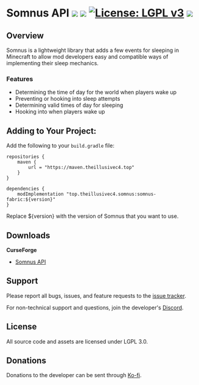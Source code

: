 # Somnus API [![](http://cf.way2muchnoise.eu/versions/somnus.svg)](https://www.curseforge.com/minecraft/mc-mods/somnus) [![](http://cf.way2muchnoise.eu/short_somnus_downloads.svg)](https://www.curseforge.com/minecraft/mc-mods/somnus/files) [![License: LGPL v3](https://img.shields.io/badge/License-LGPL%20v3-blue.svg?&style=flat-square)](https://www.gnu.org/licenses/lgpl-3.0) [![](https://img.shields.io/discord/500852157503766538.svg?color=green&label=Discord&style=flat-square)](https://discord.gg/JWgrdwt)

## Overview

Somnus is a lightweight library that adds a few events for sleeping in Minecraft to allow mod
developers easy and compatible ways of implementing their sleep mechanics.

### Features
- Determining the time of day for the world when players wake up
- Preventing or hooking into sleep attempts
- Determining valid times of day for sleeping
- Hooking into when players wake up

## Adding to Your Project:

Add the following to your `build.gradle` file:

```
repositories {
    maven {
        url = "https://maven.theillusivec4.top"
    }
}

dependencies {
    modImplementation "top.theillusivec4.somnus:somnus-fabric:${version}"
}
```

Replace ${version} with the version of Somnus that you want to use.

## Downloads

**CurseForge**
- [Somnus API](https://www.curseforge.com/minecraft/mc-mods/somnus/files)

## Support

Please report all bugs, issues, and feature requests to the
[issue tracker](https://github.com/TheIllusiveC4/Somnus/issues).

For non-technical support and questions, join the developer's [Discord](https://discord.gg/JWgrdwt).

## License

All source code and assets are licensed under LGPL 3.0.

## Donations

Donations to the developer can be sent through [Ko-fi](https://ko-fi.com/C0C1NL4O).

